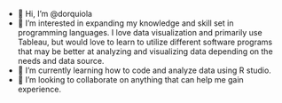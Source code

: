 - 👋 Hi, I’m @dorquiola
- 👀 I’m interested in expanding my knowledge and skill set in programming languages. I love data visualization and primarily use Tableau, but would love to learn to utilize different software programs that may be better at analyzing and visualizing data depending on the needs and data source.
- 🌱 I’m currently learning how to code and analyze data using R studio.
- 💞️ I’m looking to collaborate on anything that can help me gain experience.

<!---
dorquiola/dorquiola is a ✨ special ✨ repository because its `README.md` (this file) appears on your GitHub profile.
You can click the Preview link to take a look at your changes.
--->
